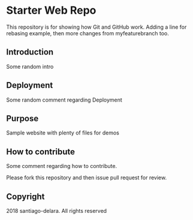 # Starter Web Repo

This repository is for showing how Git and GitHub work. Adding a line for rebasing example, then more changes from myfeaturebranch too.

## Introduction

Some random intro

## Deployment

Some random comment regarding Deployment

## Purpose

Sample website with plenty of files for demos

## How to contribute

Some comment regarding how to contribute.

Please fork this repository and then issue pull request for review.

## Copyright

2018 santiago-delara. All rights reserved